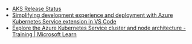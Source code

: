 - [AKS Release Status](https://releases.aks.azure.com/)
- [Simplifying development experience and deployment with Azure Kubernetes Service extension in VS Code](https://techcommunity.microsoft.com/t5/azure-infrastructure-blog/simplifying-development-experience-and-deployment-with-azure/ba-p/3932193)
- [Explore the Azure Kubernetes Service cluster and node architecture - Training | Microsoft Learn](https://learn.microsoft.com/en-gb/training/modules/configure-azure-kubernetes-service/3-kubernetes-clusters)
